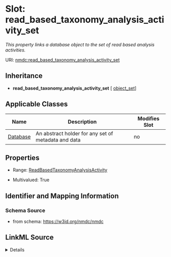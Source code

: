 # Slot: read_based_taxonomy_analysis_activity_set


_This property links a database object to the set of read based analysis activities._



URI: [nmdc:read_based_taxonomy_analysis_activity_set](https://w3id.org/nmdc/read_based_taxonomy_analysis_activity_set)




## Inheritance

* **read_based_taxonomy_analysis_activity_set** [ [object_set](object_set.md)]





## Applicable Classes

| Name | Description | Modifies Slot |
| --- | --- | --- |
[Database](Database.md) | An abstract holder for any set of metadata and data |  no  |







## Properties

* Range: [ReadBasedTaxonomyAnalysisActivity](ReadBasedTaxonomyAnalysisActivity.md)

* Multivalued: True





## Identifier and Mapping Information







### Schema Source


* from schema: https://w3id.org/nmdc/nmdc




## LinkML Source

<details>
```yaml
name: read_based_taxonomy_analysis_activity_set
description: This property links a database object to the set of read based analysis
  activities.
from_schema: https://w3id.org/nmdc/nmdc
rank: 1000
mixins:
- object_set
domain: Database
multivalued: true
alias: read_based_taxonomy_analysis_activity_set
domain_of:
- Database
range: ReadBasedTaxonomyAnalysisActivity
inlined: true
inlined_as_list: true

```
</details>